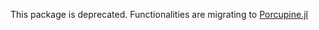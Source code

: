 This package is deprecated. Functionalities are migrating to [Porcupine.jl](https://paulxshen.github.io/Porcupine.jl/)
